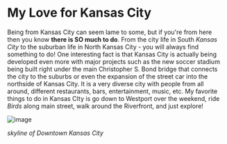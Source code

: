 # My Love for Kansas City
Being from Kansas City can seem lame to some, but if you're from here then you know **there is SO much to do**. From the city life in South *Kansas City* to the suburban life in North Kansas City - you will always find something to do! One interesting fact is that Kansas City is actually being developed even more with major projects such as the new soccer stadium being built right under the main Christopher S. Bond bridge that connects the city to the suburbs or even the expansion of the street car into the northside of Kansas City. It is a very diverse city with people from all around, different restaurants, bars, entertainment, music, etc. My favorite things to do in Kansas CIty is go down to Westport over the weekend, ride *Birds* along main street, walk around the Riverfront, and just explore!

![image](https://user-images.githubusercontent.com/101791032/158882177-a4eccb9e-8776-47b4-a968-5751e26a7196.png) 

*skyline of Downtown Kansas City*

